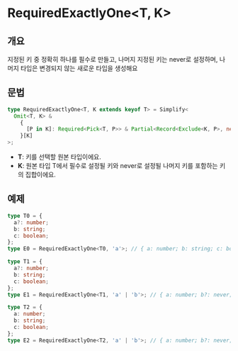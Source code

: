 # RequiredExactlyOne\<T, K>

## 개요

지정된 키 중 정확히 하나를 필수로 만들고, 나머지 지정된 키는 never로 설정하며, 나머지 타입은 변경되지 않는 새로운 타입을 생성해요

## 문법

```ts
type RequiredExactlyOne<T, K extends keyof T> = Simplify<
  Omit<T, K> &
    {
      [P in K]: Required<Pick<T, P>> & Partial<Record<Exclude<K, P>, never>>;
    }[K]
>;
```

- **T**: 키를 선택할 원본 타입이에요.
- **K**: 원본 타입 T에서 필수로 설정될 키와 never로 설정될 나머지 키를 포함하는 키의 집합이에요.

## 예제

```ts
type T0 = {
  a?: number;
  b: string;
  c: boolean;
};
type E0 = RequiredExactlyOne<T0, 'a'>; // { a: number; b: string; c: boolean }

type T1 = {
  a?: number;
  b: string;
  c: boolean;
};
type E1 = RequiredExactlyOne<T1, 'a' | 'b'>; // { a: number; b?: never; c: boolean } | { a?: never; b: string; c: boolean }

type T2 = {
  a: number;
  b: string;
  c: boolean;
};
type E2 = RequiredExactlyOne<T2, 'a' | 'b'>; // { a: number; b?: never; c: boolean } | { a?: never; b: string; c: boolean }
```
